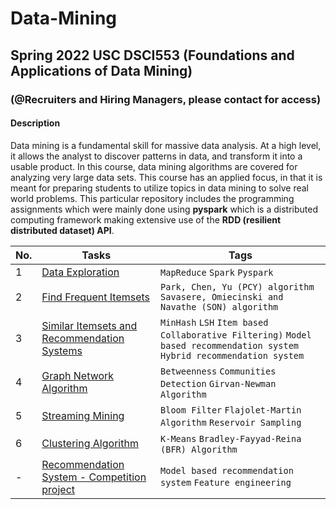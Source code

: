 # Data-Mining 
## Spring 2022 USC DSCI553 (Foundations and Applications of Data Mining)
### (@Recruiters and Hiring Managers, please contact for access)

#### Description
Data mining is a fundamental skill for massive data analysis. At a high level, it allows the analyst to discover patterns in data, and transform it into a usable product. In this course, data mining algorithms are covered for analyzing very large data sets. This course has an applied focus, in that it is meant for preparing students to utilize topics in data mining to solve real world problems. This particular repository includes the programming assignments which were mainly done using __pyspark__ which is a distributed computing framework making extensive use of the __RDD (resilient distributed dataset) API__.

|No.|    Tasks    |Tags|
|---|------------------------|----|
|1|[Data Exploration](Assignment%201/Assignment%201.pdf)|`MapReduce` `Spark` `Pyspark`|
|2|[Find Frequent Itemsets](Assignment%202/Assignment%202.pdf)|`Park, Chen, Yu (PCY) algorithm` `Savasere, Omiecinski and Navathe (SON) algorithm`|
|3|[Similar Itemsets and Recommendation Systems](Assignment%203/hw3.pdf)|`MinHash` `LSH` `Item based Collaborative Filtering)` `Model based recommendation system` `Hybrid recommendation system`|
|4|[Graph Network Algorithm](Assignment%204/hw4.pdf)|`Betweenness` `Communities Detection` `Girvan-Newman Algorithm`|
|5|[Streaming Mining](Assignment%205/Assignment%205_spring2022.pdf)|`Bloom Filter` `Flajolet-Martin Algorithm` `Reservoir Sampling`|
|6|[Clustering Algorithm](Assignment%206/HW6_description.pdf)|`K-Means` `Bradley-Fayyad-Reina (BFR) Algorithm`|
|-|[Recommendation System - Competition project](Competition/Competition.pdf)|`Model based recommendation system` `Feature engineering`|
